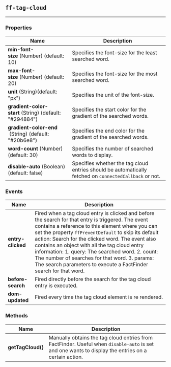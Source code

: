 ## `ff-tag-cloud`
___
### Properties
| Name | Description |
| ---- | ----------- |
| **min-font-size**&nbsp;(Number) (default: 10) | Specifies the font-size for the least searched word. |
| **max-font-size**&nbsp;(Number) (default: 20) | Specifies the font-size for the most searched word. |
| **unit**&nbsp;(String)(default: "px") | Specifies the unit of the font-size. |
| **gradient-color-start**&nbsp;(String) (default: "#294884") | Specifies the start color for the gradient of the searched words. |
| **gradient-color-end** &nbsp;(String) (default: "#20b6e8") | Specifies the end color for the gradient of the searched words. |
| **word-count**&nbsp;(Number) (default: 30) | Specifies the number of searched words to display. |
| **disable-auto**&nbsp;(Boolean) (default: false) | Specifies whether the tag cloud entries should be automatically fetched on `connectedCallback` or not. |

### Events
| Name | Description |
| ---- | ----------- |
| **entry-clicked** | Fired when a tag cloud entry is clicked and before the search for that entry is triggered. The event contains a reference to this element where you can set the property `ffPreventDefault` to skip its default action: Search for the clicked word. The event also contains an object with all the tag cloud entry information: 1. query: The searched word. 2. count: The number of searches for that word. 3. params: The search parameters to execute a FactFinder search for that word. |
| **before-search** | Fired directly before the search for the tag cloud entry is executed. |
| **dom-updated** | Fired every time the tag cloud element is re rendered. |

### Methods
| Name | Description |
| ---- | ----------- |
| **getTagCloud()**| Manually obtains the tag cloud entries from FactFinder. Useful when `disable-auto` is set and one wants to display the entries on a certain action. |